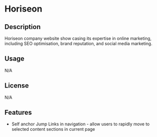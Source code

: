 # Horiseon

## Description

Horiseon company website show casing its expertise in online marketing, including SEO optimisation, brand reputation, and social media marketing.

## Usage

N/A

## License

N/A

## Features

- Self anchor Jump Links in navigation - allow users to rapidly move to selected content sections in current page
